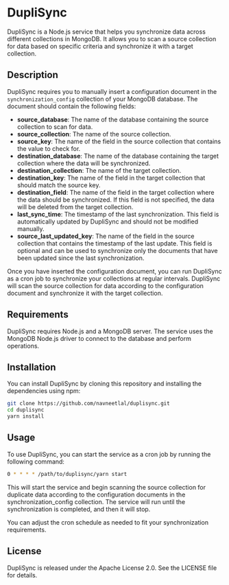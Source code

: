 # DupliSync

DupliSync is a Node.js service that helps you synchronize data across different collections in MongoDB. It allows you to scan a source collection for data based on specific criteria and synchronize it with a target collection. 

## Description

DupliSync requires you to manually insert a configuration document in the `synchronization_config` collection of your MongoDB database. The document should contain the following fields:

- **source_database**: The name of the database containing the source collection to scan for data.
- **source_collection**: The name of the source collection.
- **source_key**: The name of the field in the source collection that contains the value to check for.
- **destination_database**: The name of the database containing the target collection where the data will be synchronized.
- **destination_collection**: The name of the target collection.
- **destination_key**: The name of the field in the target collection that should match the source key.
- **destination_field**: The name of the field in the target collection where the data should be synchronized. If this field is not specified, the data will be deleted from the target collection.
- **last_sync_time**: The timestamp of the last synchronization. This field is automatically updated by DupliSync and should not be modified manually.
- **source_last_updated_key**: The name of the field in the source collection that contains the timestamp of the last update. This field is optional and can be used to synchronize only the documents that have been updated since the last synchronization.

Once you have inserted the configuration document, you can run DupliSync as a cron job to synchronize your collections at regular intervals. DupliSync will scan the source collection for data according to the configuration document and synchronize it with the target collection.

## Requirements
DupliSync requires Node.js and a MongoDB server. The service uses the MongoDB Node.js driver to connect to the database and perform operations.

## Installation
You can install DupliSync by cloning this repository and installing the dependencies using npm:

```bash
git clone https://github.com/navneetlal/duplisync.git
cd duplisync
yarn install
```

## Usage
To use DupliSync, you can start the service as a cron job by running the following command:

```bash
0 * * * * /path/to/duplisync/yarn start
```

This will start the service and begin scanning the source collection for duplicate data according to the configuration documents in the synchronization_config collection. The service will run until the synchronization is completed, and then it will stop.

You can adjust the cron schedule as needed to fit your synchronization requirements.

## License
DupliSync is released under the Apache License 2.0. See the LICENSE file for details.





